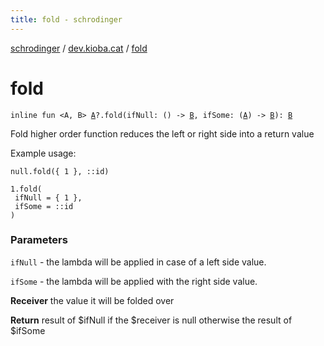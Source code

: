 ```yaml
---
title: fold - schrodinger
---
```


[schrodinger](../index.html) / [dev.kioba.cat](index.html) / [fold](./fold.html)

# fold

`inline fun <A, B> `[`A`](fold.html#A)`?.fold(ifNull: () -> `[`B`](fold.html#B)`, ifSome: (`[`A`](fold.html#A)`) -> `[`B`](fold.html#B)`): `[`B`](fold.html#B)

Fold higher order function reduces the left or right side into a return value

Example usage:

```
null.fold({ 1 }, ::id)
```

```
1.fold(
 ifNull = { 1 },
 ifSome = ::id
)
```

### Parameters

`ifNull` - the lambda will be applied in case of a left side value.

`ifSome` - the lambda will be applied with the right side value.

**Receiver**
the value it will be folded over

**Return**
result of $ifNull if the $receiver is null otherwise the result of $ifSome

